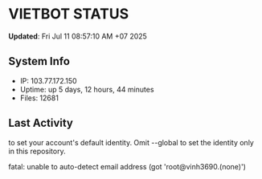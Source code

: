 # VIETBOT STATUS
**Updated**: Fri Jul 11 08:57:10 AM +07 2025

## System Info
- IP: 103.77.172.150
- Uptime: up 5 days, 12 hours, 44 minutes
- Files: 12681

## Last Activity

to set your account's default identity.
Omit --global to set the identity only in this repository.

fatal: unable to auto-detect email address (got 'root@vinh3690.(none)')
